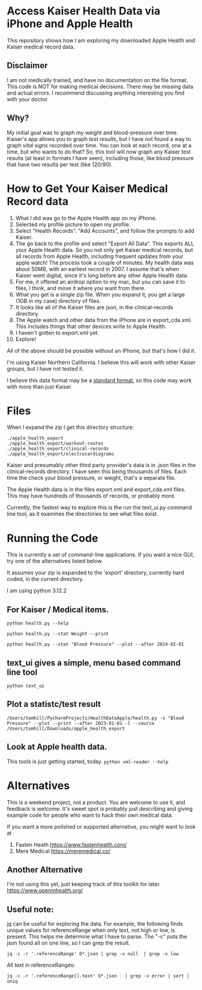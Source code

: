 # Access Kaiser Health Data via iPhone and Apple Health

This repository shows how I am exploring my downloaded Apple Health and Kaiser medical record data. 

## Disclaimer
I am not medically trained, and have no documentation on the file format. This code is NOT for making medical decisions. There may be missing data and actual errors. I recommend discussing anything interesting you find with your doctor.

## Why?
My initial goal was to graph my weight and blood-pressure over time. Kaiser's app allows you to graph *test results*, 
but I have not found a way to graph *vital signs* recorded over time. You can look at each record, one at a time, 
but who wants to do that?
So, this tool will now graph any Kaiser test results (at least in formats I have seen), including those, like 
blood pressure that have two results per test (like 120/90).

# How to Get Your Kaiser Medical Record data

1. What I did was go to the Apple Health app on my iPhone. 
2. Selected my profile picture to open my profile. 
2. Select "Health Records". "Add Accounts", and follow the prompts to add Kaiser.
3. The go back to the profile and select "Export All Data". This exports ALL your Apple Health data. So you not only get Kaiser medical records, but all records from Apple Health, including frequent updates from  your apple watch! The process took a couple of minutes. My health data was about 50MB, with an earliest record in 2007.  I assume that's when Kaiser went digital, since it's long before any other Apple Health data.
4. For me, it offered an airdrop option to my mac, but you can save it to files, I think, and move it where you want from there.
5. What you get is a single zip file. When you expand it, you get a large (1GB in my case) directory of files. 
6. It looks like all of the Kaiser files are json, in the clinical-records directory.
7. The Apple watch and other data from the iPhone are in export_cda.xml. This includes things that other devices write to 
   Apple Health.
1. I haven't gotten to export.xml yet.
6. Explore!

All of the above should be possible without an iPhone, but that's how I did it.

I'm using Kaiser Northern California. I believe this will work with other Kaiser groups, but I have not tested it. 

I believe this data format may be a [standard format](https://www.healthit.gov/faq/what-are-differences-between-electronic-medical-records-electronic-health-records-and-personal), so this code may work with more than just Kaiser.

# Files
When I expand the zip I get this directory structure:

```
./apple_health_export
./apple_health_export/workout-routes
./apple_health_export/clinical-records
./apple_health_export/electrocardiograms
```
Kaiser and presumably other third party provider's data is in .json files
in the clinical-records directory. I have seen this being thousands of files.
Each time the check your blood pressure, or weight, that's a separate file.

The Apple Health data is in the files export.xml and export_cda.xml files.
This may have hundreds of thousands of records, or probably more. 

Currently, the fastest way to explore this is the run the text_ui.py 
command line tool, as it examines the directories to see what files exist. 


# Running the Code
This is currently a set of command-line applications. If you want a nice GUI, try one of the alternatives listed below.

It assumes your zip is expanded to the 'export' directory, currently hard coded, in the current directory.

I am using python 3.12.2

## For Kaiser / Medical items.
```python health.py --help```

```python health.py --stat Weight --print```

```python health.py --stat "Blood Pressure" --plot --after 2024-01-01```

## text_ui gives a simple, menu based command line tool
```python text_ui```

## Plot a statistc/test result
```
/Users/tomhill/PycharmProjects/HealthDataApple/health.py -s "Blood Pressure" --plot --print --after 2023-01-01 -l --source /Users/tomhill/Downloads/apple_health_export
```

## Look at Apple health data. 
This tools is just getting started, today.
```python xml-reader --help```


# Alternatives
This is a weekend project, not a product. You are welcome to use it, and feedback is welcome. It's sweet spot is probably just
describing and giving example code for people who want to hack their own medical data. 

If you want a more polished or supported alternative, you might want to look at

1. Fasten Heath https://www.fastenhealth.com/
2. Mere Medical https://meremedical.co/


## Another Alternative
I'm not using this yet, just keeping track of this toolkit for later. https://www.openmhealth.org/

## Useful note:
[jq](https://jqlang.github.io/jq/) can be useful for exploring the data. For example, the following finds
unique values for referenceRange when only text, not high or low, is present. 
This helps me determine what I have to parse. The "-c" puts the json found all
on one line, so I can grep the result.

```jq -c -r '.referenceRange' O*.json | grep -v null  | grep -v low ```

All text in referenceRanges:

```jq -c -r '.referenceRange[].text' O*.json   | grep -v error | sort | uniq```